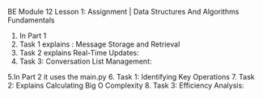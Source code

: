BE Module 12 Lesson 1: Assignment | Data Structures And Algorithms Fundamentals
1.  In Part 1
2.    Task  1 explains : Message Storage and Retrieval
3.    Task 2 explains Real-Time Updates:
4.    Task 3:  Conversation List Management:

5.In Part 2 it uses the main.py
6.    Task 1: Identifying Key Operations
7.    Task 2: Explains Calculating Big O Complexity
8.    Task 3: Efficiency Analysis:
